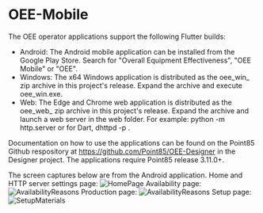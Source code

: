 # OEE-Mobile
The OEE operator applications support the following Flutter builds:
* Android: The Android mobile application can be installed from the Google Play Store.  Search for "Overall Equipment Effectiveness", "OEE Mobile" or "OEE".  
* Windows: The x64 Windows application is distributed as the oee_win_<release> zip archive in this project's release. Expand the archive and execute oee_win.exe.
* Web: The Edge and Chrome web application is distributed as the oee_web_<release> zip archive in this project's release. Expand the archive and launch a web server in the web folder.  For example: python -m http.server <port> or for Dart, dhttpd -p <port>.

Documentation on how to use the applications can be found on the Point85 Github respository at https://github.com/Point85/OEE-Designer in the Designer project.  The applications require Point85 release 3.11.0+.

The screen captures below are from the Android application.  Home and HTTP server settings page:
![HomePage](https://github.com/point85/OEE-Mobile/blob/master/docs/HomePageSetup.png)
Availability page:
![AvailabilityReasons](https://github.com/point85/OEE-Mobile/blob/master/docs/AvailabilityPage.png)
Production page:
![AvailabilityReasons](https://github.com/point85/OEE-Mobile/blob/master/docs/ProductionPage.png)
Setup page:
![SetupMaterials](https://github.com/point85/OEE-Mobile/blob/master/docs/SetupPage.png)
